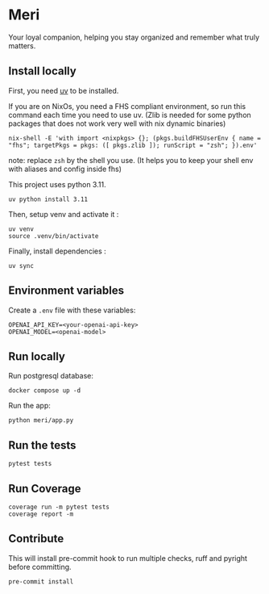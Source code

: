 # Meri

Your loyal companion, helping you stay organized and remember what truly matters.

## Install locally

First, you need [uv](https://github.com/astral-sh/uv) to be installed.

If you are on NixOs, you need a FHS compliant environment, so run this command each time you need to use uv.
(Zlib is needed for some python packages that does not work very well with nix dynamic binaries)
```shell
nix-shell -E 'with import <nixpkgs> {}; (pkgs.buildFHSUserEnv { name = "fhs"; targetPkgs = pkgs: ([ pkgs.zlib ]); runScript = "zsh"; }).env'
```
note: replace `zsh` by the shell you use. (It helps you to keep your shell env with aliases and config inside fhs)

This project uses python 3.11.
```shell
uv python install 3.11
```

Then, setup venv and activate it :
```shell
uv venv
source .venv/bin/activate
```

Finally, install dependencies :
```shell
uv sync
```

## Environment variables
Create a `.env` file with these variables:
```
OPENAI_API_KEY=<your-openai-api-key>
OPENAI_MODEL=<openai-model>
```

## Run locally
Run postgresql database:
```shell
docker compose up -d
```

Run the app:
```shell
python meri/app.py
```

## Run the tests
```shell
pytest tests
```

## Run Coverage
```shell
coverage run -m pytest tests
coverage report -m
```

## Contribute
This will install pre-commit hook to run multiple checks, ruff and pyright before committing.
```shell
pre-commit install
```
